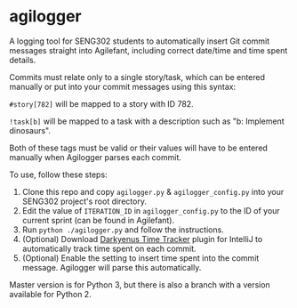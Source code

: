 # agilogger
A logging tool for SENG302 students to automatically insert Git commit messages straight into Agilefant, including correct date/time and time spent details.


Commits must relate only to a single story/task, which can be entered manually or put into your commit messages using this syntax:

`#story[782]` will be mapped to a story with ID 782.

`!task[b]` will be mapped to a task with a description such as "b: Implement dinosaurs".

Both of these tags must be valid or their values will have to be entered manually when Agilogger parses each commit.

To use, follow these steps:

1. Clone this repo and copy `agilogger.py` & `agilogger_config.py` into your SENG302 project's root directory.
2. Edit the value of `ITERATION_ID` in `agilogger_config.py` to the ID of your current sprint (can be found in Agilefant).
3. Run `python ./agilogger.py` and follow the instructions.
4. (Optional) Download [Darkyenus Time Tracker](https://plugins.jetbrains.com/plugin/9286-darkyenus-time-tracker) plugin for IntelliJ to automatically track time spent on each commit.
5. (Optional) Enable the setting to insert time spent into the commit message. Agilogger will parse this automatically.

Master version is for Python 3, but there is also a branch with a version available for Python 2.
